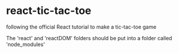# react-tic-tac-toe
following the official React tutorial to make a tic-tac-toe game

The 'react' and 'reactDOM' folders should be put into a folder called 'node_modules'
